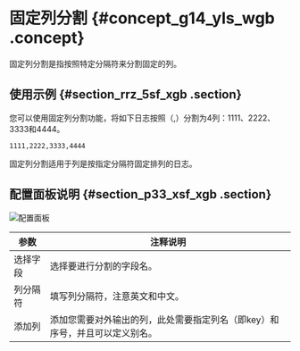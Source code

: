 # 固定列分割 {#concept_g14_yls_wgb .concept}

固定列分割是指按照特定分隔符来分割固定的列。

## 使用示例 {#section_rrz_5sf_xgb .section}

您可以使用固定列分割功能，将如下日志按照（,）分割为4列：1111、2222、3333和4444。

``` {#codeblock_6tk_a1j_oh4}
1111,2222,3333,4444
```

固定列分割适用于列是按指定分隔符固定排列的日志。

## 配置面板说明 {#section_p33_xsf_xgb .section}

![配置面板](http://static-aliyun-doc.oss-cn-hangzhou.aliyuncs.com/assets/img/130392/156465224039590_zh-CN.png)

|参数|注释说明|
|--|----|
|选择字段|选择要进行分割的字段名。|
|列分隔符|填写列分隔符，注意英文和中文。|
|添加列|添加您需要对外输出的列，此处需要指定列名（即key）和序号，并且可以定义别名。|

